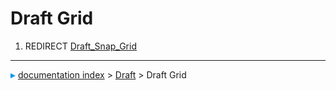 # Draft Grid
1.  REDIRECT [Draft\_Snap\_Grid](Draft_Snap_Grid.md)



---
![](images/Right_arrow.png) [documentation index](../README.md) > [Draft](Draft_Workbench.md) > Draft Grid
